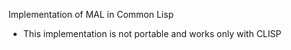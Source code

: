Implementation of MAL in Common Lisp

- This implementation is not portable and works only with CLISP

